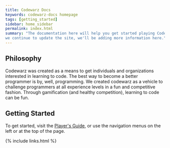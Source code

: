 ```yaml
---
title: Codewarz Docs
keywords: codewarz-docs homepage
tags: [getting_started]
sidebar: home_sidebar
permalink: index.html
summary: "The documentation here will help you get started playing Codewarz. As
we continue to update the site, we'll be adding more information here."
---
```


## Philosophy

Codewarz was created as a means to get individuals and organizations interested in learning to code. The best way to become a better programmer is by, well, programming. We created codewarz as a vehicle to challenge programmers at all experience levels in a fun and competitive fashion. Through gamification (and healthy competition), learning to code can be fun.

## Getting Started

To get started, visit the [Player's Guide](cwn_landing_page.html), or use the
navigation menus on the left or at the top of the page.

{% include links.html %}
